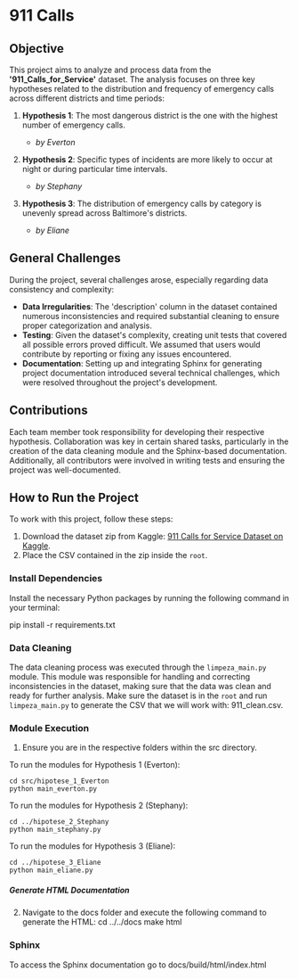 # 911 Calls

## Objective

This project aims to analyze and process data from the **'911_Calls_for_Service'** dataset. The analysis focuses on three key hypotheses related to the distribution and frequency of emergency calls across different districts and time periods:

1. **Hypothesis 1**: The most dangerous district is the one with the highest number of emergency calls.
   - _by Everton_

2. **Hypothesis 2**: Specific types of incidents are more likely to occur at night or during particular time intervals.
   - _by Stephany_

3. **Hypothesis 3**: The distribution of emergency calls by category is unevenly spread across Baltimore's districts.
   - _by Eliane_

## General Challenges

During the project, several challenges arose, especially regarding data consistency and complexity:

- **Data Irregularities**: The 'description' column in the dataset contained numerous inconsistencies and required substantial cleaning to ensure proper categorization and analysis.
- **Testing**: Given the dataset's complexity, creating unit tests that covered all possible errors proved difficult. We assumed that users would contribute by reporting or fixing any issues encountered.
- **Documentation**: Setting up and integrating Sphinx for generating project documentation introduced several technical challenges, which were resolved throughout the project's development.

## Contributions

Each team member took responsibility for developing their respective hypothesis. Collaboration was key in certain shared tasks, particularly in the creation of the data cleaning module and the Sphinx-based documentation. Additionally, all contributors were involved in writing tests and ensuring the project was well-documented.

## How to Run the Project

To work with this project, follow these steps:

1. Download the dataset zip from Kaggle: [911 Calls for Service Dataset on Kaggle](https://www.kaggle.com/datasets/ahmadrafiee/911-calls-for-service-metadata-1-million-record).
2. Place the CSV contained in the zip inside the `root`.

### Install Dependencies

Install the necessary Python packages by running the following command in your terminal:

pip install -r requirements.txt

### Data Cleaning

The data cleaning process was executed through the `limpeza_main.py` module. This module was responsible for handling and correcting inconsistencies in the dataset, making sure that the data was clean and ready for further analysis.
Make sure the dataset is in the `root` and run `limpeza_main.py` to generate the CSV that we will work with:
911_clean.csv.

### Module Execution

1. Ensure you are in the respective folders within the src directory.

To run the modules for Hypothesis 1 (Everton):

```
cd src/hipotese_1_Everton
python main_everton.py
```

To run the modules for Hypothesis 2 (Stephany):
```
cd ../hipotese_2_Stephany
python main_stephany.py
```
To run the modules for Hypothesis 3 (Eliane):
```
cd ../hipotese_3_Eliane
python main_eliane.py
```
##### Generate HTML Documentation

2. Navigate to the docs folder and execute the following command to generate the HTML:
cd ../../docs
make html

### Sphinx

To access the Sphinx documentation go to docs/build/html/index.html